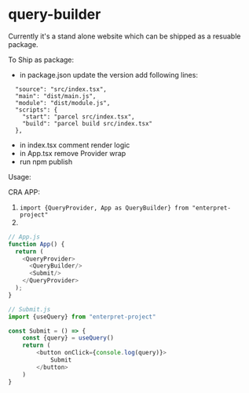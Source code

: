 # query-builder

Currently it's a stand alone website which can be shipped as a resuable package.

To Ship as package:

- in package.json update the version add following lines:
```
  "source": "src/index.tsx",
  "main": "dist/main.js",
  "module": "dist/module.js",
  "scripts": {
    "start": "parcel src/index.tsx",
    "build": "parcel build src/index.tsx"
  },
```
- in index.tsx comment render logic
- in App.tsx remove Provider wrap
- run npm publish


Usage: 

CRA APP:
1. `import {QueryProvider, App as QueryBuilder} from "enterpret-project"`
2. 
```js
// App.js
function App() {
  return (
    <QueryProvider>
      <QueryBuilder/>
      <Submit/>
    </QueryProvider>
  );
}

// Submit.js
import {useQuery} from "enterpret-project"

const Submit = () => {
    const {query} = useQuery()
    return (
        <button onClick={console.log(query)}>
            Submit
        </button>
    )
}
```
